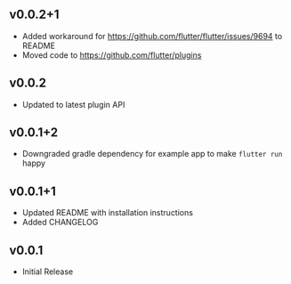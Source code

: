 ## v0.0.2+1

* Added workaround for https://github.com/flutter/flutter/issues/9694 to README
* Moved code to https://github.com/flutter/plugins

## v0.0.2

* Updated to latest plugin API

## v0.0.1+2

* Downgraded gradle dependency for example app to make `flutter run` happy

## v0.0.1+1

* Updated README with installation instructions
* Added CHANGELOG

## v0.0.1

* Initial Release
